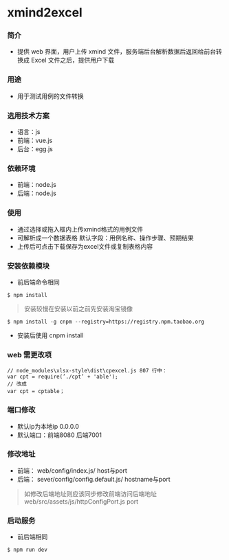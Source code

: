 # xmind2excel
### 简介
- 提供 web 界面，用户上传 xmind 文件，服务端后台解析数据后返回给前台转换成 Excel 文件之后，提供用户下载
### 用途
- 用于测试用例的文件转换
### 选用技术方案
- 语言：js
- 前端：vue.js
- 后台：egg.js
### 依赖环境
- 前端：node.js
- 后端：node.js

### 使用
- 通过选择或拖入框内上传xmind格式的用例文件
- 可解析成一个数据表格 默认字段：用例名称、操作步骤、预期结果
- 上传后可点击下载保存为excel文件或复制表格内容
### 安装依赖模块
- 前后端命令相同
```
$ npm install
```
> 安装较慢在安装以前之前先安装淘宝镜像
```
$ npm install -g cnpm --registry=https://registry.npm.taobao.org
```
- 安装后使用 cnpm install 
### web 需更改项
```
// node_modules\xlsx-style\dist\cpexcel.js 807 行中：
var cpt = require(’./cpt’ + 'able'); 
// 改成 
var cpt = cptable；
```
### 端口修改
- 默认ip为本地ip 0.0.0.0
- 默认端口：前端8080 后端7001
### 修改地址
- 前端： web/config/index.js/  host与port
- 后端： sever/config/config.default.js/  hostname与port
> 如修改后端地址则应该同步修改前端访问后端地址 web/src/assets/js/httpConfigPort.js   port 
### 启动服务
- 前后端相同
```
$ npm run dev
```
  
